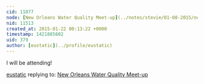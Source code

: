 ```yaml
---
cid: 11077
node: [New Orleans Water Quality Meet-up](../notes/stevie/01-08-2015/new-orleans-water-quality-meet-up)
nid: 11513
created_at: 2015-01-22 00:13:22 +0000
timestamp: 1421885602
uid: 379
author: [eustatic](../profile/eustatic)
---
```


I will be attending!

[eustatic](../profile/eustatic) replying to: [New Orleans Water Quality Meet-up](../notes/stevie/01-08-2015/new-orleans-water-quality-meet-up)

